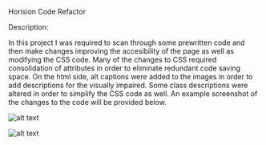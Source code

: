 Horision Code Refactor

Description:

In this project I was required to scan through some prewritten code and then make changes improving the accesibility of the page as well as modifying the CSS code.  Many of the changes to CSS required consolidation of attributes in order to eliminate redundant code saving space.  On the html side, alt captions were added to the images in order to add descriptions for the visually impaired. Some class descriptions were altered in order to simplify the CSS code as well. An example screenshot of the changes to the code will be provided below.  

![alt text](assets/images/capture_horision_screenshot1.PNG)

![alt text](assets/images/capture_horision_screenshot2.PNG)


